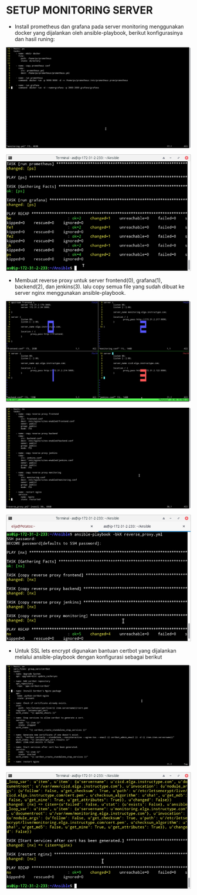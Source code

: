 # SETUP MONITORING SERVER

- Install prometheus dan grafana pada server monitoring menggunakan docker yang dijalankan oleh ansible-playbook, berikut konfigurasinya dan hasil runing:


![text](asset/1.png)

![text](asset/2.png)


- Membuat reverse proxy untuk server frontend(0), grafana(1), backend(2), dan jenkins(3). lalu copy semua file yang sudah dibuat ke server nginx menggunakan ansible-playbook. 


![text](asset/3.png)

![text](asset/4.png)

![text](asset/5.png)


- Untuk SSL lets encrypt digunakan bantuan certbot yang dijalankan melalui ansible-playbook dengan konfigurasi sebagai berikut


![text](asset/6.png)

![text](asset/7.png)